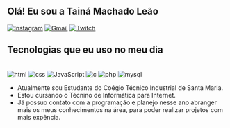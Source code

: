 ## Olá! Eu sou a Tainá Machado Leão

[![Instagram](https://img.shields.io/badge/Instagram-E4405F?style=for-the-badge&logo=instagram&logoColor=white)](https://instagram.com/machadoleaot@gmail.com)
[![Gmail](https://img.shields.io/badge/Gmail-D14836?style=for-the-badge&logo=gmail&logoColor=white)](https://instagram.com/machadoleaot@gmail.com)
[![Twitch](https://img.shields.io/badge/Twitch-9146FF?style=for-the-badge&logo=twitch&logoColor=white)](https://twitch.tv/machadoleaot)

## Tecnologias que eu uso no meu dia

<div style="display: inline_block"><br/>
  <img align="center" alt="html" src="https://img.shields.io/badge/HTML-239120?style=for-the-badge&logo=html5&logoColor=white"/>
  <img align="center" alt="css" src="https://img.shields.io/badge/CSS-239120?&style=for-the-badge&logo=css3&logoColor=white"/>
    <img align="center" alt="JavaScript" src="https://img.shields.io/badge/JavaScript-F7DF1E?style=for-the-badge&logo=javascript&logoColor=black"/>
  <img align="center" alt="c" src="https://img.shields.io/badge/C-00599C?style=for-the-badge&logo=c&logoColor=white"/>
  <img align="center" alt="php" src="https://img.shields.io/badge/PHP-777BB4?style=for-the-badge&logo=php&logoColor=white"/>
  <img align="center" alt="mysql" src="https://img.shields.io/badge/MySQL-00000F?style=for-the-badge&logo=mysql&logoColor=white"/>
</div>

- Atualmente sou Estudante do Coégio Técnico Industrial de Santa Maria.
- Estou cursando o Técnino de Informática para Internet.
- Já possuo contato com a programação e planejo nesse ano abranger mais os meus conhecimentos na área, para poder realizar projetos com mais expência.
